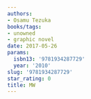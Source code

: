 ```yaml
---
authors:
- Osamu Tezuka
books/tags:
- unowned
- graphic novel
date: 2017-05-26
params:
  isbn13: '9781934287729'
  year: '2010'
slug: '9781934287729'
star_rating: 0
title: MW
---
```


<!--more-->